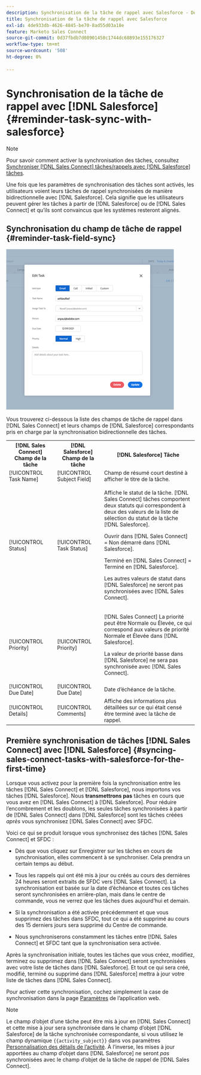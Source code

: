 ```yaml
---
description: Synchronisation de la tâche de rappel avec Salesforce - Documents Marketo - Documentation du produit
title: Synchronisation de la tâche de rappel avec Salesforce
exl-id: 4de933db-4626-4845-be70-8ad55d03a18e
feature: Marketo Sales Connect
source-git-commit: 0d37fbdb7d08901458c1744dc68893e155176327
workflow-type: tm+mt
source-wordcount: '508'
ht-degree: 0%

---
```


# Synchronisation de la tâche de rappel avec [!DNL Salesforce] {#reminder-task-sync-with-salesforce}

>[!NOTE]
>
>Pour savoir comment activer la synchronisation des tâches, consultez [Synchroniser [!DNL Sales Connect] tâches/rappels avec [!DNL Salesforce] tâches](/help/marketo/product-docs/marketo-sales-connect/crm/salesforce-integration/salesforce-sync-settings.md#sync-sales-connect-tasks-reminders-to-salesforce-tasks).

Une fois que les paramètres de synchronisation des tâches sont activés, les utilisateurs voient leurs tâches de rappel synchronisées de manière bidirectionnelle avec [!DNL Salesforce]. Cela signifie que les utilisateurs peuvent gérer les tâches à partir de [!DNL Salesforce] ou de [!DNL Sales Connect] et qu’ils sont convaincus que les systèmes resteront alignés.

## Synchronisation du champ de tâche de rappel {#reminder-task-field-sync}

![](assets/reminder-task-sync-with-salesforce-1.png)

Vous trouverez ci-dessous la liste des champs de tâche de rappel dans [!DNL Sales Connect] et leurs champs de [!DNL Salesforce] correspondants pris en charge par la synchronisation bidirectionnelle des tâches.

<table>
 <tr>
  <th>[!DNL Sales Connect] Champ de la tâche</th>
  <th>[!DNL Salesforce] Champ de la tâche</th>
  <th>[!DNL Salesforce] Tâche</th>
 </tr>
 <tr>
  <td>[!UICONTROL Task Name]</td>
  <td>[!UICONTROL Subject Field]</td>
  <td>Champ de résumé court destiné à afficher le titre de la tâche.</td>
 </tr>
 <tr>
  <td>[!UICONTROL Status]</td>
  <td>[!UICONTROL Task Status]</td>
  <td><p>Affiche le statut de la tâche. [!DNL Sales Connect] tâches comportent deux statuts qui correspondent à deux des valeurs de la liste de sélection du statut de la tâche [!DNL Salesforce].</p>
  <p>Ouvrir dans [!DNL Sales Connect] = Non démarré dans [!DNL Salesforce].</p>
  <p>Terminé en [!DNL Sales Connect] = Terminé en [!DNL Salesforce].</p>
  <p>Les autres valeurs de statut dans [!DNL Salesforce] ne seront pas synchronisées avec [!DNL Sales Connect].</p></td>
 </tr>
 <tr>
  <td>[!UICONTROL Priority]</td>
  <td>[!UICONTROL Priority]</td>
  <td><p>[!DNL Sales Connect] La priorité peut être Normale ou Élevée, ce qui correspond aux valeurs de priorité Normale et Élevée dans [!DNL Salesforce].</p>
  <p>La valeur de priorité basse dans [!DNL Salesforce] ne sera pas synchronisée avec [!DNL Sales Connect].</p></td>
 </tr>
 <tr>
  <td>[!UICONTROL Due Date]</td>
  <td>[!UICONTROL Due Date]</td>
  <td>Date d’échéance de la tâche.</td>
 </tr>
 <tr>
  <td>[!UICONTROL Details]</td>
  <td>[!UICONTROL Comments]</td>
  <td>Affiche des informations plus détaillées sur ce qui était censé être terminé avec la tâche de rappel.</td>
 </tr>
</table>

## Première synchronisation de tâches [!DNL Sales Connect] avec [!DNL Salesforce] {#syncing-sales-connect-tasks-with-salesforce-for-the-first-time}

Lorsque vous activez pour la première fois la synchronisation entre les tâches [!DNL Sales Connect] et [!DNL Salesforce], nous importons vos tâches [!DNL Salesforce]. Nous **transmettrons pas** tâches en cours que vous avez en [!DNL Sales Connect] à [!DNL Salesforce]. Pour réduire l’encombrement et les doublons, les seules tâches synchronisées à partir de [!DNL Sales Connect] dans [!DNL Salesforce] sont les tâches créées *après* vous synchronisez [!DNL Sales Connect] avec SFDC.

Voici ce qui se produit lorsque vous synchronisez des tâches [!DNL Sales Connect] et SFDC :

* Dès que vous cliquez sur Enregistrer sur les tâches en cours de synchronisation, elles commencent à se synchroniser. Cela prendra un certain temps au début.

* Tous les rappels qui ont été mis à jour ou créés au cours des dernières 24 heures seront extraits de SFDC vers [!DNL Sales Connect]. La synchronisation est basée sur la date d’échéance et toutes ces tâches seront synchronisées en arrière-plan, mais dans le centre de commande, vous ne verrez que les tâches dues aujourd’hui et demain.

* Si la synchronisation a été activée précédemment et que vous supprimez des tâches dans SFDC, tout ce qui a été supprimé au cours des 15 derniers jours sera supprimé du Centre de commande.

* Nous synchroniserons constamment les tâches entre [!DNL Sales Connect] et SFDC tant que la synchronisation sera activée.

Après la synchronisation initiale, toutes les tâches que vous créez, modifiez, terminez ou supprimez dans [!DNL Sales Connect] seront synchronisées avec votre liste de tâches dans [!DNL Salesforce]. Et tout ce qui sera créé, modifié, terminé ou supprimé dans [!DNL Salesforce] mettra à jour votre liste de tâches dans [!DNL Sales Connect].

Pour activer cette synchronisation, cochez simplement la case de synchronisation dans la page [Paramètres](https://toutapp.com/login) de l’application web.

>[!NOTE]
>
>Le champ d’objet d’une tâche peut être mis à jour en [!DNL Sales Connect] et cette mise à jour sera synchronisée dans le champ d’objet [!DNL Salesforce] de la tâche synchronisée correspondante, si vous utilisez le champ dynamique `{{activity_subject}}` dans vos paramètres [Personnalisation des détails de l’activité](/help/marketo/product-docs/marketo-sales-connect/crm/salesforce-integration/configure-salesforce-activity-detail-customization.md). À l’inverse, les mises à jour apportées au champ d’objet dans [!DNL Salesforce] ne seront _pas_ synchronisées avec le champ d’objet de la tâche de rappel de [!DNL Sales Connect].
